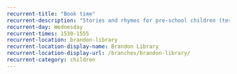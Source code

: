 ```yaml
---
recurrent-title: "Book time"
recurrent-description: "Stories and rhymes for pre-school children (term time only)."
recurrent-day: Wednesday
recurrent-times: 1530-1555
recurrent-location: brandon-library
recurrent-location-display-name: Brandon Library
recurrent-location-display-url: /branches/brandon-library/
recurrent-category: children
---
```

